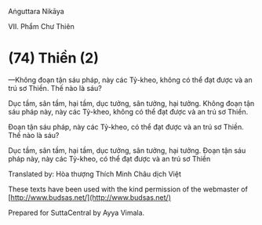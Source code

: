  

Aṅguttara Nikāya

VII. Phẩm Chư Thiên

# (74) Thiền (2)

—Không đoạn tận sáu pháp, này các Tỷ-kheo, không có thể đạt được và an trú sơ Thiền. Thế nào là sáu?

Dục tầm, sân tầm, hại tầm, dục tưởng, sân tưởng, hại tưởng. Không đoạn tận sáu pháp này, này các Tỷ-kheo, không có thể đạt được và an trú sơ Thiền.

Ðoạn tận sáu pháp, này các Tỷ-kheo, có thể đạt được và an trú sơ Thiền. Thế nào là sáu?

Dục tầm, sân tầm, hại tầm, dục tưởng, sân tưởng, hại tưởng. Ðoạn tận sáu pháp này, này các Tỷ-kheo, có thể đạt được và an trú sơ Thiền

Translated by: Hòa thượng Thích Minh Châu dịch Việt

These texts have been used with the kind permission of the webmaster of [http://www.budsas.net/](http://www.budsas.net/)

Prepared for SuttaCentral by Ayya Vimala.